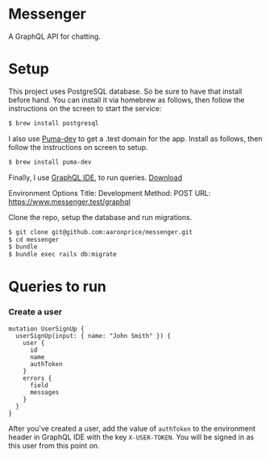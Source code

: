 # Messenger

A GraphQL API for chatting.

# Setup

This project uses PostgreSQL database. So be sure to have that install before hand. You can install it via homebrew as follows, then follow the instructions on the screen to start the service:
```bash
$ brew install postgresql
```

I also use [Puma-dev](https://github.com/puma/puma-dev) to get a .test domain for the app. Install as follows, then follow the instructions on screen to setup.
```bash
$ brew install puma-dev
```

Finally, I use [GraphQL IDE](https://github.com/andev-software/graphql-ide), to run queries. [Download](https://github.com/andev-software/graphql-ide/releases/download/v1.1.1/GraphQL.IDE.zip)

Environment Options
Title: Development
Method: POST
URL: https://www.messenger.test/graphql

Clone the repo, setup the database and run migrations.

```bash
$ git clone git@github.com:aaronprice/messenger.git
$ cd messenger
$ bundle
$ bundle exec rails db:migrate
```


# Queries to run

### Create a user
```
mutation UserSignUp {
  userSignUp(input: { name: "John Smith" }) {
    user {
      id
      name
      authToken
    }
    errors {
      field
      messages
    }
  }
}
```

After you've created a user, add the value of `authToken` to the environment header in GraphQL IDE with the key `X-USER-TOKEN`. You will be signed in as this user from this point on.

